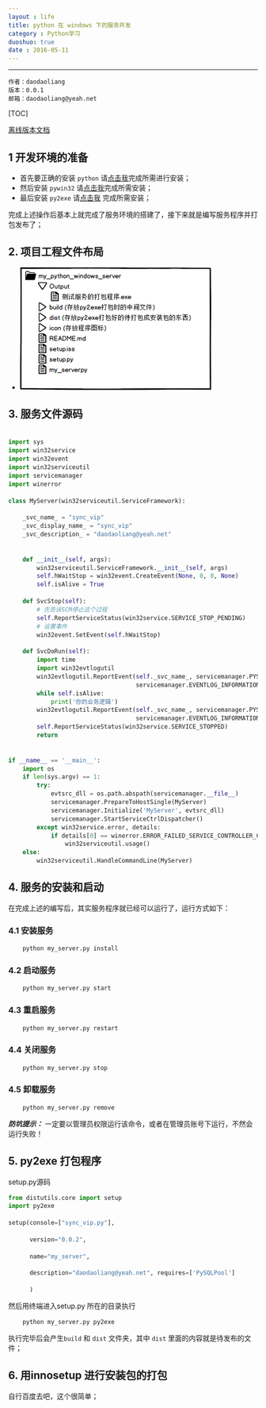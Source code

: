 ```yaml
---
layout : life
title: python 在 windows 下的服务开发
category : Python学习
duoshuo: true
date : 2016-05-11
---
```


--------------------------------------

	作者：daodaoliang
    版本：0.0.1
    邮箱：daodaoliang@yeah.net


<!-- more -->

[TOC]


[离线版本文档](/res/download/windows下python服务开发.pdf)

## 1 开发环境的准备

* 首先要正确的安装 `python` 请[点击我](https://www.python.org/downloads/)完成所需进行安装；
* 然后安装 `pywin32` 请[点击我](https://sourceforge.net/projects/pywin32/files/pywin32/)完成所需安装；
* 最后安装 `py2exe` 请[点击我](https://sourceforge.net/projects/py2exe/files/py2exe/0.6.9/) 完成所需安装；

完成上述操作后基本上就完成了服务环境的搭建了，接下来就是编写服务程序并打包发布了；

## 2. 项目工程文件布局

* ![pro_map](/res/img/blog/python学习/project_map.png)

## 3. 服务文件源码

```python

import sys
import win32service
import win32event
import win32serviceutil
import servicemanager
import winerror

class MyServer(win32serviceutil.ServiceFramework):

    _svc_name_ = "sync_vip"
    _svc_display_name_ = "sync_vip"
    _svc_description_ = "daodaoliang@yeah.net"


    def __init__(self, args):
        win32serviceutil.ServiceFramework.__init__(self, args)
        self.hWaitStop = win32event.CreateEvent(None, 0, 0, None)
        self.isAlive = True

    def SvcStop(self):
        # 先告诉SCM停止这个过程
        self.ReportServiceStatus(win32service.SERVICE_STOP_PENDING)
        # 设置事件
        win32event.SetEvent(self.hWaitStop)

    def SvcDoRun(self):
        import time
        import win32evtlogutil
        win32evtlogutil.ReportEvent(self._svc_name_, servicemanager.PYS_SERVICE_STARTED, 0,
                                    servicemanager.EVENTLOG_INFORMATION_TYPE, (self._svc_name_, ''))
        while self.isAlive:
			print('你的业务逻辑')
        win32evtlogutil.ReportEvent(self._svc_name_, servicemanager.PYS_SERVICE_STOPPED, 0,
                                    servicemanager.EVENTLOG_INFORMATION_TYPE, (self._svc_name_, ''))
        self.ReportServiceStatus(win32service.SERVICE_STOPPED)
        return


if __name__ == '__main__':
    import os
    if len(sys.argv) == 1:
        try:
            evtsrc_dll = os.path.abspath(servicemanager.__file__)
            servicemanager.PrepareToHostSingle(MyServer)
            servicemanager.Initialize('MyServer', evtsrc_dll)
            servicemanager.StartServiceCtrlDispatcher()
        except win32service.error, details:
            if details[0] == winerror.ERROR_FAILED_SERVICE_CONTROLLER_CONNECT:
                win32serviceutil.usage()
    else:
        win32serviceutil.HandleCommandLine(MyServer)
```

## 4. 服务的安装和启动

在完成上述的编写后，其实服务程序就已经可以运行了，运行方式如下：

### 4.1 安装服务


```python
	python my_server.py install
```

### 4.2 启动服务

```python
	python my_server.py start
```

### 4.3 重启服务

```python
	python my_server.py restart
```

### 4.4 关闭服务

```python
	python my_server.py stop
```
### 4.5 卸载服务

```python
	python my_server.py remove
```

***防坑提示：*** 一定要以管理员权限运行该命令，或者在管理员账号下运行，不然会运行失败！

## 5. py2exe 打包程序

setup.py源码

```python
from distutils.core import setup
import py2exe

setup(console=["sync_vip.py"],

      version="0.0.2",

      name="my_server",

      description="daodaoliang@yeah.net", requires=['PySQLPool']

      )

```

然后用终端进入setup.py 所在的目录执行

```sh
	python my_server.py py2exe
```

执行完毕后会产生`build` 和 `dist` 文件夹，其中 `dist` 里面的内容就是待发布的文件；

## 6. 用innosetup 进行安装包的打包

自行百度去吧，这个很简单；